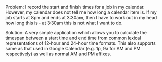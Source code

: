 Problem: I record the start and finish times for a job in my calendar. However, my calendar does not tell me how long a calendar item is. If my job starts at 8pm and ends at 3:30am, then I have to work out in my head how long this is - at 3:30am this is not what I want to do.

Solution: A very simple application which allows you to calculate the timespan between a start time and end time from common lexical representations of 12-hour and 24-hour time formats. This also supports same as that used in Google Calendar (e.g. 1p, 9a for AM and PM respectively) as well as normal AM and PM affixes.
